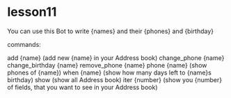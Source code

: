 # lesson11

You can use this Bot to write {names} and their {phones} and {birthday}

commands:

add {name}                    (add new {name} in your Address book)
change_phone {name} 
change_birthday {name}
remove_phone {name}
phone {name}                  (show phones of {name})
when {name}                   (show how many days left to {name}s birthday)
show                          (show all Address book)
iter {number}                 (show you {number} of fields, that you want to see in your Address book)

